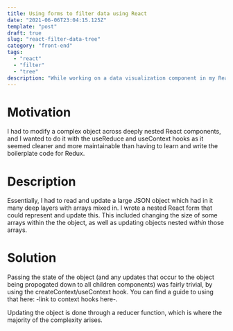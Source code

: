 ```yaml
---
title: Using forms to filter data using React 
date: "2021-06-06T23:04:15.125Z"
template: "post"
draft: true
slug: "react-filter-data-tree"
category: "front-end"
tags:
  - "react"
  - "filter"
  - "tree"
description: "While working on a data visualization component in my React dashboard (ie. charts), I had to build a form that extracted the correct dataset from a large JSON object. I built a component that treats the object as a large n-ary tree and filters down the branches until returning the correct leaf (dataset)"
---
```

# Motivation
I had to modify a complex object across deeply nested React components, and I wanted to do it with the useReduce and useContext hooks as it seemed cleaner and more maintainable than having to learn and write the boilerplate code for Redux. 

# Description 
Essentially, I had to read and update a large JSON object which had in it many deep layers with arrays mixed in. I wrote a nested React form that could represent and update this. This included changing the size of some arrays within the the object, as well as updating objects nested _within_ those arrays. 

# Solution
Passing the state of the object (and any updates that occur to the object being propogated down to all children components) was fairly trivial, by using the createContext/useContext hook. You can find a guide to using that here: -link to context hooks here-.

Updating the object is done through a reducer function, which is where the majority of the complexity arises.  

